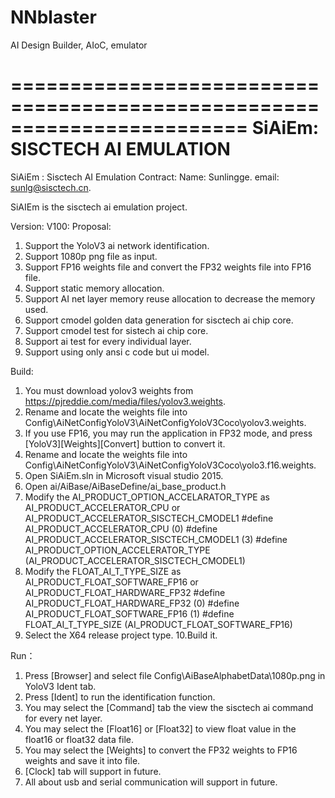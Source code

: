 # NNblaster
AI Design Builder, AIoC, emulator

========================================================================
       SiAiEm: SISCTECH AI EMULATION
========================================================================

SiAiEm : Sisctech AI Emulation
Contract:
Name: Sunlingge. email: sunlg@sisctech.cn.

SiAIEm is the sisctech ai emulation project.

Version: V100:
Proposal:
1. Support the YoloV3 ai network identification.
2. Support 1080p png file as input.
3. Support FP16 weights file and convert the FP32 weights file into FP16 file.
4. Support static memory allocation.
5. Support AI net layer memory reuse allocation to decrease the memory used.
6. Support cmodel golden data generation for sisctech ai chip core.
7. Support cmodel test for sistech ai chip core.
8. Support ai test for every individual layer. 
9. Support using only ansi c code but ui model.

Build:
1. You must download yolov3 weights from https://pjreddie.com/media/files/yolov3.weights.
2. Rename and locate the weights file into Config\AiNetConfigYoloV3\AiNetConfigYoloV3Coco\yolov3.weights.
3. If you use FP16, you may run the application in FP32 mode, and press [YoloV3][Weights][Convert] buttion to convert it.
4. Rename and locate the weights file into Config\AiNetConfigYoloV3\AiNetConfigYoloV3Coco\yolo3.f16.weights.
5. Open SiAiEm.sln in Microsoft visual studio 2015.
6. Open ai/AiBase/AiBaseDefine/ai_base_product.h
7. Modify the AI_PRODUCT_OPTION_ACCELARATOR_TYPE as AI_PRODUCT_ACCELERATOR_CPU or AI_PRODUCT_ACCELERATOR_SISCTECH_CMODEL1
	#define AI_PRODUCT_ACCELERATOR_CPU                (0)
	#define AI_PRODUCT_ACCELERATOR_SISCTECH_CMODEL1   (3)
	#define AI_PRODUCT_OPTION_ACCELERATOR_TYPE        (AI_PRODUCT_ACCELERATOR_SISCTECH_CMODEL1)
8. Modify the FLOAT_AI_T_TYPE_SIZE as AI_PRODUCT_FLOAT_SOFTWARE_FP16 or AI_PRODUCT_FLOAT_HARDWARE_FP32
	#define AI_PRODUCT_FLOAT_HARDWARE_FP32            (0)
	#define AI_PRODUCT_FLOAT_SOFTWARE_FP16            (1)
	#define FLOAT_AI_T_TYPE_SIZE                      (AI_PRODUCT_FLOAT_SOFTWARE_FP16)
9. Select the X64 release project type.
10.Build it.

Run：
1. Press [Browser] and select file Config\AiBaseAlphabetData\1080p.png in YoloV3 Ident tab.
2. Press [Ident] to run the identification function.
3. You may select the [Command] tab the view the sisctech ai command for every net layer.
4. You may select the [Float16] or [Float32] to view float value in the float16 or float32 data file.
5. You may select the [Weights] to convert the FP32 weights to FP16 weights and save it into file.
6. [Clock] tab will support in future.
7. All about usb and serial communication will support in future.
